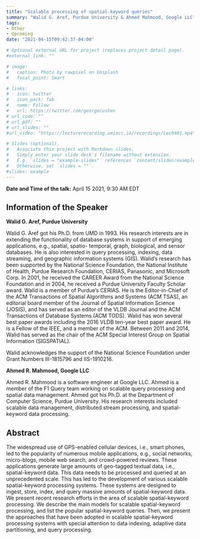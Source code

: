 ```yaml
---
title: "Scalable processing of spatial-keyword queries"
summary: "Walid G. Aref, Purdue University & Ahmed Mahmood, Google LLC" 
tags:
- Other
- Upcoming
date: "2021-04-15T09:42:37-04:00"

# Optional external URL for project (replaces project detail page).
#external_link: ""

# image:
#   caption: Photo by rawpixel on Unsplash
#   focal_point: Smart

# links:
# - icon: twitter
#   icon_pack: fab
#   name: Follow
#   url: https://twitter.com/georgecushen
# url_code: ""
# url_pdf: ""
# url_slides: ""
#url_video: "https://lecturerecording.umiacs.io/recordings/Lec0401.mp4"

# Slides (optional).
#   Associate this project with Markdown slides.
#   Simply enter your slide deck's filename without extension.
#   E.g. `slides = "example-slides"` references `content/slides/example-slides.md`.
#   Otherwise, set `slides = ""`.
#slides: example
---
```

**Date and Time of the talk:** April 15 2021, 9:30 AM EDT

## Information of the Speaker 
**Walid G. Aref, Purdue University** 

Walid G. Aref got his Ph.D. from UMD in 1993. His research interests are in
extending the functionality of database systems in support of emerging
applications, e.g., spatial, spatio- temporal, graph, biological, and sensor
databases. He is also interested in query processing, indexing, data
streaming, and geographic information systems (GIS). Walid’s research has
been supported by the National Science Foundation, the National Institute of
Health, Purdue Research Foundation, CERIAS, Panasonic, and Microsoft Corp. In
2001, he received the CAREER Award from the National Science Foundation and
in 2004, he received a Purdue University Faculty Scholar award. Walid is a
member of Purdue’s CERIAS. He is the Editor-in-Chief of the ACM Transactions
of Spatial Algorithms and Systems (ACM TSAS), an editorial board member of
the Journal of Spatial Information Science (JOSIS), and has served as an
editor of the VLDB Journal and the ACM Transactions of Database Systems (ACM
TODS). Walid has won several best paper awards including the 2016 VLDB
ten-year best paper award. He is a Fellow of the IEEE, and a member of the
ACM. Between 2011 and 2014, Walid has served as the chair of the ACM Special
Interest Group on Spatial Information (SIGSPATIAL).

Walid acknowledges the support of the National Science Foundation under Grant
Numbers III-1815796 and IIS-1910216.

**Ahmed R. Mahmood, Google LLC**

Ahmed R. Mahmood is a software engineer at Google LLC. Ahmed is a member of
the F1 Query team working on scalable query processing and spatial data
management. Ahmed got his Ph.D. at the Department of Computer Science, Purdue
University. His research interests included scalable data management,
distributed stream processing, and spatial-keyword data processing.

## Abstract
The widespread use of GPS-enabled cellular devices, i.e., smart phones, led
to the popularity of numerous mobile applications, e.g., social networks,
micro-blogs, mobile web search, and crowd-powered reviews. These applications
generate large amounts of geo-tagged textual data, i.e., spatial-keyword
data. This data needs to be processed and queried at an unprecedented scale.
This has led to the development of various scalable spatial-keyword
processing systems. These systems are designed to ingest, store, index, and
query massive amounts of spatial-keyword data. We present recent research
efforts in the area of scalable spatial-keyword processing. We describe the
main models for scalable spatial-keyword processing, and list the popular
spatial-keyword queries. Then, we present the approaches that have been
adopted in scalable spatial-keyword processing systems with special attention
to data indexing, adaptive data partitioning, and query processing.
